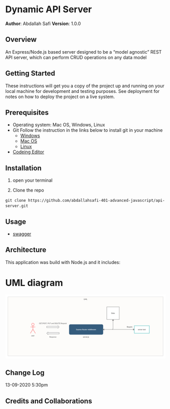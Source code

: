 # Dynamic API Server

**Author**: Abdallah Safi
**Version**: 1.0.0 

## Overview
An Express/Node.js based server designed to be a “model agnostic” REST API server, which can perform CRUD operations on any data model

## Getting Started

These instructions will get you a copy of the project up and running on your local machine for development and testing purposes. See deployment for notes on how to deploy the project on a live system.

## Prerequisites

- Operating system: Mac OS, Windows, Linux
- Git
  Follow the instruction in the links below to install git in your machine
  - [Windows](https://git-scm.com/download/win)
  - [Mac OS](https://git-scm.com/download/mac)
  - [Linux](https://git-scm.com/download/linux)
- [Codeing Editor](https://www.wpbeginner.com/showcase/12-best-code-editors-for-mac-and-windows-for-editing-wordpress-files/)

## Installation

1. open your terminal

2. Clone the repo

`git clone https://github.com/abdallahsafi-401-advanced-javascript/api-server.git`

## Usage

- [swagger](https://app.swaggerhub.com/apis/AbdallahSafi/my-app-server)

## Architecture

This application was build with Node.js and it includes:


# UML diagram
![uml-diagram](./assets/app-server.png)


## Change Log
13-09-2020 5:30pm 

## Credits and Collaborations
<!-- Give credit (and a link) to other people or resources that helped you build this application. -->

